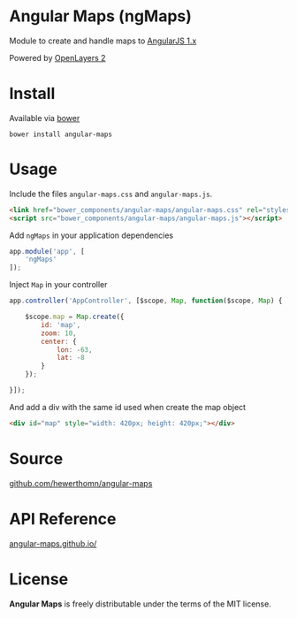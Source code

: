 # Angular Maps (ngMaps)

Module to create and handle maps to [AngularJS 1.x](https://angularjs.org)

Powered by [OpenLayers 2](http://openlayers.org/two/)

# Install

Available via [bower](http://bower.io/)

	bower install angular-maps


# Usage

Include the files `angular-maps.css` and `angular-maps.js`.

```html
<link href="bower_components/angular-maps/angular-maps.css" rel="stylesheet">
<script src="bower_components/angular-maps/angular-maps.js"></script>
```

Add `ngMaps` in your application dependencies

```javascript
app.module('app', [
	'ngMaps'
]);
```

Inject `Map` in your controller

```javascript
app.controller('AppController', [$scope, Map, function($scope, Map) {

	$scope.map = Map.create({
		id: 'map',
		zoom: 10,
		center: {
			lon: -63,
			lat: -8
		}
	});

}]);
```

And add a div with the same id used when create the map object
```html
<div id="map" style="width: 420px; height: 420px;"></div>
```

# Source

[github.com/hewerthomn/angular-maps](http://github.com/hewerthomn/angular-maps)

# API Reference

[angular-maps.github.io/](http://angular-maps.github.io)

# License

**Angular Maps** is freely distributable under the terms of the MIT license.
